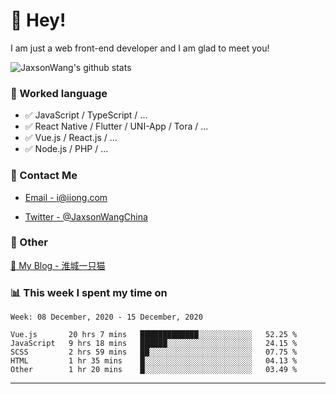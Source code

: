 # 👋 Hey!

I am just a web front-end developer and I am glad to meet you!

![JaxsonWang's github stats](https://github-readme-stats.vercel.app/api?username=JaxsonWang&&show_icons=true&&title_color=1abc9c&&icon_color=1abc9c)


### 📝 Worked language

- ✅ JavaScript / TypeScript / ...
- ✅ React Native / Flutter / UNI-App / Tora / ...
- ✅ Vue.js / React.js / ...
- ✅ Node.js / PHP / ...

### 📮 Contact Me

- [Email - i@iiong.com](mailto:i@iiong.com)

- [Twitter - @JaxsonWangChina](https://twitter.com/JaxsonWangChina)

### 🤪 Other

[📌 My Blog - 淮城一只猫](https://iiong.com)

### 📊 This week I spent my time on

<!--START_SECTION:waka-->
```text
Week: 08 December, 2020 - 15 December, 2020

Vue.js       20 hrs 7 mins   █████████████░░░░░░░░░░░░   52.25 % 
JavaScript   9 hrs 18 mins   ██████░░░░░░░░░░░░░░░░░░░   24.15 % 
SCSS         2 hrs 59 mins   ██░░░░░░░░░░░░░░░░░░░░░░░   07.75 % 
HTML         1 hr 35 mins    █░░░░░░░░░░░░░░░░░░░░░░░░   04.13 % 
Other        1 hr 20 mins    █░░░░░░░░░░░░░░░░░░░░░░░░   03.49 % 
```
<!--END_SECTION:waka-->

---

